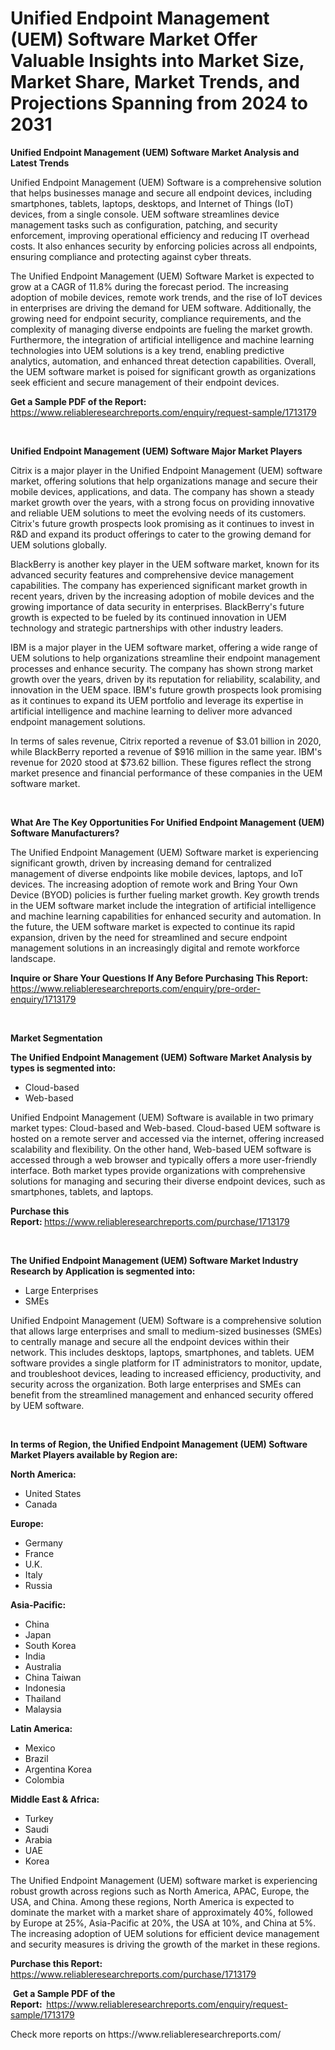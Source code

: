 <p><h1>Unified Endpoint Management (UEM) Software Market Offer Valuable Insights into Market Size, Market Share, Market Trends, and Projections Spanning from 2024 to 2031</h1></p><p><strong>Unified Endpoint Management (UEM) Software Market Analysis and Latest Trends</strong></p>
<p><p>Unified Endpoint Management (UEM) Software is a comprehensive solution that helps businesses manage and secure all endpoint devices, including smartphones, tablets, laptops, desktops, and Internet of Things (IoT) devices, from a single console. UEM software streamlines device management tasks such as configuration, patching, and security enforcement, improving operational efficiency and reducing IT overhead costs. It also enhances security by enforcing policies across all endpoints, ensuring compliance and protecting against cyber threats.</p><p>The Unified Endpoint Management (UEM) Software Market is expected to grow at a CAGR of 11.8% during the forecast period. The increasing adoption of mobile devices, remote work trends, and the rise of IoT devices in enterprises are driving the demand for UEM software. Additionally, the growing need for endpoint security, compliance requirements, and the complexity of managing diverse endpoints are fueling the market growth. Furthermore, the integration of artificial intelligence and machine learning technologies into UEM solutions is a key trend, enabling predictive analytics, automation, and enhanced threat detection capabilities. Overall, the UEM software market is poised for significant growth as organizations seek efficient and secure management of their endpoint devices.</p></p>
<p><strong>Get a Sample PDF of the Report:&nbsp;</strong> <a href="https://www.reliableresearchreports.com/enquiry/request-sample/1713179">https://www.reliableresearchreports.com/enquiry/request-sample/1713179</a></p>
<p>&nbsp;</p>
<p><strong>Unified Endpoint Management (UEM) Software Major Market Players</strong></p>
<p><p>Citrix is a major player in the Unified Endpoint Management (UEM) software market, offering solutions that help organizations manage and secure their mobile devices, applications, and data. The company has shown a steady market growth over the years, with a strong focus on providing innovative and reliable UEM solutions to meet the evolving needs of its customers. Citrix's future growth prospects look promising as it continues to invest in R&D and expand its product offerings to cater to the growing demand for UEM solutions globally.</p><p>BlackBerry is another key player in the UEM software market, known for its advanced security features and comprehensive device management capabilities. The company has experienced significant market growth in recent years, driven by the increasing adoption of mobile devices and the growing importance of data security in enterprises. BlackBerry's future growth is expected to be fueled by its continued innovation in UEM technology and strategic partnerships with other industry leaders.</p><p>IBM is a major player in the UEM software market, offering a wide range of UEM solutions to help organizations streamline their endpoint management processes and enhance security. The company has shown strong market growth over the years, driven by its reputation for reliability, scalability, and innovation in the UEM space. IBM's future growth prospects look promising as it continues to expand its UEM portfolio and leverage its expertise in artificial intelligence and machine learning to deliver more advanced endpoint management solutions.</p><p>In terms of sales revenue, Citrix reported a revenue of $3.01 billion in 2020, while BlackBerry reported a revenue of $916 million in the same year. IBM's revenue for 2020 stood at $73.62 billion. These figures reflect the strong market presence and financial performance of these companies in the UEM software market.</p></p>
<p>&nbsp;</p>
<p><strong>What Are The Key Opportunities For Unified Endpoint Management (UEM) Software Manufacturers?</strong></p>
<p><p>The Unified Endpoint Management (UEM) Software market is experiencing significant growth, driven by increasing demand for centralized management of diverse endpoints like mobile devices, laptops, and IoT devices. The increasing adoption of remote work and Bring Your Own Device (BYOD) policies is further fueling market growth. Key growth trends in the UEM software market include the integration of artificial intelligence and machine learning capabilities for enhanced security and automation. In the future, the UEM software market is expected to continue its rapid expansion, driven by the need for streamlined and secure endpoint management solutions in an increasingly digital and remote workforce landscape.</p></p>
<p><strong>Inquire or Share Your Questions If Any Before Purchasing This Report:</strong> <a href="https://www.reliableresearchreports.com/enquiry/pre-order-enquiry/1713179">https://www.reliableresearchreports.com/enquiry/pre-order-enquiry/1713179</a></p>
<p>&nbsp;</p>
<p><strong>Market Segmentation</strong></p>
<p><strong>The Unified Endpoint Management (UEM) Software Market Analysis by types is segmented into:</strong></p>
<p><ul><li>Cloud-based</li><li>Web-based</li></ul></p>
<p><p>Unified Endpoint Management (UEM) Software is available in two primary market types: Cloud-based and Web-based. Cloud-based UEM software is hosted on a remote server and accessed via the internet, offering increased scalability and flexibility. On the other hand, Web-based UEM software is accessed through a web browser and typically offers a more user-friendly interface. Both market types provide organizations with comprehensive solutions for managing and securing their diverse endpoint devices, such as smartphones, tablets, and laptops.</p></p>
<p><strong>Purchase this Report:&nbsp;</strong><a href="https://www.reliableresearchreports.com/purchase/1713179">https://www.reliableresearchreports.com/purchase/1713179</a></p>
<p>&nbsp;</p>
<p><strong>The Unified Endpoint Management (UEM) Software Market Industry Research by Application is segmented into:</strong></p>
<p><ul><li>Large Enterprises</li><li>SMEs</li></ul></p>
<p><p>Unified Endpoint Management (UEM) Software is a comprehensive solution that allows large enterprises and small to medium-sized businesses (SMEs) to centrally manage and secure all the endpoint devices within their network. This includes desktops, laptops, smartphones, and tablets. UEM software provides a single platform for IT administrators to monitor, update, and troubleshoot devices, leading to increased efficiency, productivity, and security across the organization. Both large enterprises and SMEs can benefit from the streamlined management and enhanced security offered by UEM software.</p></p>
<p>&nbsp;</p>
<p><strong>In terms of Region, the Unified Endpoint Management (UEM) Software Market Players available by Region are:</strong></p>
<p>
    <p> <strong> North America: </strong>
        <ul>
            <li>United States</li>
            <li>Canada</li>
        </ul>
        </p> 
    <p> <strong> Europe: </strong>
        <ul>
            <li>Germany</li>
            <li>France</li>
            <li>U.K.</li>
            <li>Italy</li>
            <li>Russia</li>
        </ul>
        </p> 
    <p> <strong> Asia-Pacific: </strong>
        <ul>
            <li>China</li>
            <li>Japan</li>
            <li>South Korea</li>
            <li>India</li>
            <li>Australia</li>
            <li>China Taiwan</li>
            <li>Indonesia</li>
            <li>Thailand</li>
            <li>Malaysia</li>
        </ul>
        </p> 
    <p> <strong> Latin America: </strong>
        <ul>
            <li>Mexico</li>
            <li>Brazil</li>
            <li>Argentina Korea</li>
            <li>Colombia</li>
        </ul>
        </p> 
    <p> <strong> Middle East & Africa: </strong>
        <ul>
            <li>Turkey</li>
            <li>Saudi</li>
            <li>Arabia</li>
            <li>UAE</li>
            <li>Korea</li>
        </ul>
    </p>
    </p>
<p><p>The Unified Endpoint Management (UEM) software market is experiencing robust growth across regions such as North America, APAC, Europe, the USA, and China. Among these regions, North America is expected to dominate the market with a market share of approximately 40%, followed by Europe at 25%, Asia-Pacific at 20%, the USA at 10%, and China at 5%. The increasing adoption of UEM solutions for efficient device management and security measures is driving the growth of the market in these regions.</p></p>
<p><strong>Purchase this Report: </strong><a href="https://www.reliableresearchreports.com/purchase/1713179">https://www.reliableresearchreports.com/purchase/1713179</a></p>
<p>&nbsp;<strong>Get a Sample PDF of the Report:&nbsp;&nbsp;</strong><a href="https://www.reliableresearchreports.com/enquiry/request-sample/1713179">https://www.reliableresearchreports.com/enquiry/request-sample/1713179</a></p>
<p><strong></strong></p>
<p>Check more reports on https://www.reliableresearchreports.com/</p>